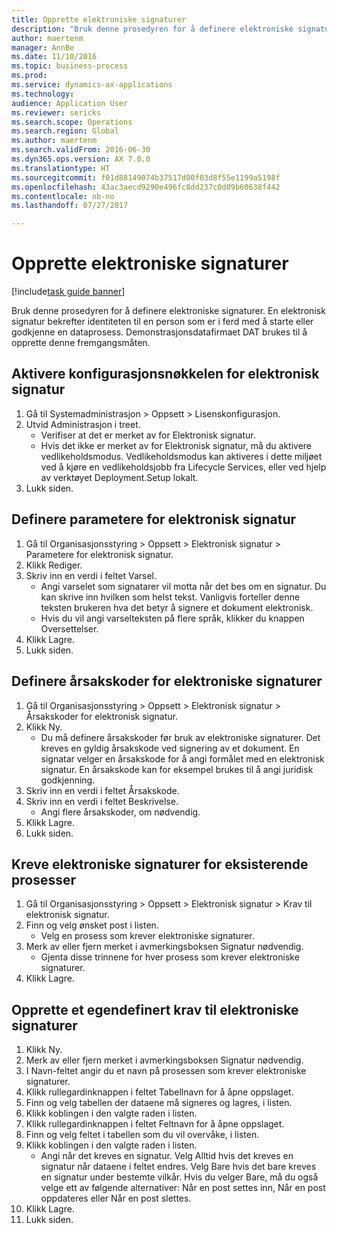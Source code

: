 ```yaml
--- 
title: Opprette elektroniske signaturer
description: "Bruk denne prosedyren for å definere elektroniske signaturer."
author: maertenm
manager: AnnBe
ms.date: 11/10/2016
ms.topic: business-process
ms.prod: 
ms.service: dynamics-ax-applications
ms.technology: 
audience: Application User
ms.reviewer: sericks
ms.search.scope: Operations
ms.search.region: Global
ms.author: maertenm
ms.search.validFrom: 2016-06-30
ms.dyn365.ops.version: AX 7.0.0
ms.translationtype: HT
ms.sourcegitcommit: f01d88149074b37517d00f03d8f55e1199a5198f
ms.openlocfilehash: 43ac3aecd9290e496fc8dd237c0d09b60638f442
ms.contentlocale: nb-no
ms.lasthandoff: 07/27/2017

---
```

# <a name="set-up-electronic-signatures"></a>Opprette elektroniske signaturer

[!include[task guide banner](../../includes/task-guide-banner.md)]

Bruk denne prosedyren for å definere elektroniske signaturer. En elektronisk signatur bekrefter identiteten til en person som er i ferd med å starte eller godkjenne en dataprosess. Demonstrasjonsdatafirmaet DAT brukes til å opprette denne fremgangsmåten.


## <a name="enable-the-electronic-signature-configuration-key"></a>Aktivere konfigurasjonsnøkkelen for elektronisk signatur
1. Gå til Systemadministrasjon > Oppsett > Lisenskonfigurasjon.
2. Utvid Administrasjon i treet.
    * Verifiser at det er merket av for Elektronisk signatur.  
    * Hvis det ikke er merket av for Elektronisk signatur, må du aktivere vedlikeholdsmodus. Vedlikeholdsmodus kan aktiveres i dette miljøet ved å kjøre en vedlikeholdsjobb fra Lifecycle Services, eller ved hjelp av verktøyet Deployment.Setup lokalt.  
3. Lukk siden.

## <a name="set-up-electronic-signature-parameters"></a>Definere parametere for elektronisk signatur
1. Gå til Organisasjonsstyring > Oppsett > Elektronisk signatur > Parametere for elektronisk signatur.
2. Klikk Rediger.
3. Skriv inn en verdi i feltet Varsel.
    * Angi varselet som signatarer vil motta når det bes om en signatur. Du kan skrive inn hvilken som helst tekst. Vanligvis forteller denne teksten brukeren hva det betyr å signere et dokument elektronisk.  
    * Hvis du vil angi varselteksten på flere språk, klikker du knappen Oversettelser.  
4. Klikk Lagre.
5. Lukk siden.

## <a name="set-up-reason-codes-for-electronic-signatures"></a>Definere årsakskoder for elektroniske signaturer
1. Gå til Organisasjonsstyring > Oppsett > Elektronisk signatur > Årsakskoder for elektronisk signatur.
2. Klikk Ny.
    * Du må definere årsakskoder før bruk av elektroniske signaturer. Det kreves en gyldig årsakskode ved signering av et dokument.     En signatar velger en årsakskode for å angi formålet med en elektronisk signatur. En årsakskode kan for eksempel brukes til å angi juridisk godkjenning.  
3. Skriv inn en verdi i feltet Årsakskode.
4. Skriv inn en verdi i feltet Beskrivelse.
    * Angi flere årsakskoder, om nødvendig.  
5. Klikk Lagre.
6. Lukk siden.

## <a name="require-electronic-signatures-for-existing-processes"></a>Kreve elektroniske signaturer for eksisterende prosesser
1. Gå til Organisasjonsstyring > Oppsett > Elektronisk signatur > Krav til elektronisk signatur.
2. Finn og velg ønsket post i listen.
    * Velg en prosess som krever elektroniske signaturer.  
3. Merk av eller fjern merket i avmerkingsboksen Signatur nødvendig.
    * Gjenta disse trinnene for hver prosess som krever elektroniske signaturer.  
4. Klikk Lagre.

## <a name="create-a-custom-requirement-for-electronic-signatures"></a>Opprette et egendefinert krav til elektroniske signaturer
1. Klikk Ny.
2. Merk av eller fjern merket i avmerkingsboksen Signatur nødvendig.
3. I Navn-feltet angir du et navn på prosessen som krever elektroniske signaturer.
4. Klikk rullegardinknappen i feltet Tabellnavn for å åpne oppslaget.
5. Finn og velg tabellen der dataene må signeres og lagres, i listen.
6. Klikk koblingen i den valgte raden i listen.
7. Klikk rullegardinknappen i feltet Feltnavn for å åpne oppslaget.
8. Finn og velg feltet i tabellen som du vil overvåke, i listen.
9. Klikk koblingen i den valgte raden i listen.
    * Angi når det kreves en signatur.     Velg Alltid hvis det kreves en signatur når dataene i feltet endres.     Velg Bare hvis det bare kreves en signatur under bestemte vilkår. Hvis du velger Bare, må du også velge ett av følgende alternativer: Når en post settes inn, Når en post oppdateres eller Når en post slettes.  
10. Klikk Lagre.
11. Lukk siden.


